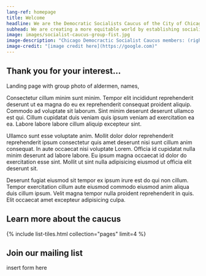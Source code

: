 ```yaml
---
lang-ref: homepage
title: Welcome
headline: We are the Democratic Socialists Caucus of the City of Chicago
subhead: We are creating a more equitable world by establishing socialism as a political force. We believe our governments and economy should operate, through social ownership, for the benefit of all.
image: images/socialist-caucus-group-fist.jpg
image-description: "Chicago Democractic Socialist Caucus members: (right to left)..."
image-credit: "[image credit here](https://google.com)"
---
```


## Thank you for your interest...

Landing page with group photo of aldermen, names,

Consectetur cillum minim sunt minim. Tempor elit incididunt reprehenderit deserunt ut ea magna do eu ex reprehenderit consequat proident aliquip. Commodo ad voluptate sit laborum. Sint minim deserunt deserunt ullamco est qui. Cillum cupidatat duis veniam quis ipsum veniam ad exercitation ea ea. Labore labore labore cillum aliquip excepteur sint.

Ullamco sunt esse voluptate anim. Mollit dolor dolor reprehenderit reprehenderit ipsum consectetur quis amet deserunt nisi sunt cillum anim consequat. In aute occaecat nisi voluptate Lorem. Officia id cupidatat nulla minim deserunt ad labore labore. Eu ipsum magna occaecat id dolor do exercitation esse sint. Mollit ut sint nulla adipisicing eiusmod ut officia elit deserunt sit.

Deserunt fugiat eiusmod sit tempor ex ipsum irure est do qui non cillum. Tempor exercitation cillum aute eiusmod commodo eiusmod anim aliqua duis cillum ipsum. Velit magna tempor nulla proident reprehenderit in quis. Elit occaecat amet excepteur adipisicing culpa.

## Learn more about the caucus

{% include list-tiles.html collection="pages" limit=4 %}

## Join our mailing list

insert form here
